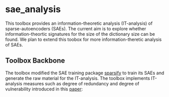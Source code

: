 # sae_analysis 
This toolbox provides an information-theoretic analysis (IT-analysis) of sparse-autoencoders (SAEs). The current aim is to explore whether information-theortic signatures for the size of the dictionary size can be found. We plan to extend this toobox for more information-theretic analysis of SAEs. 

## Toolbox Backbone 
The toolbox modified the SAE training package [sparsify]() to train its SAEs and generate the raw material for the IT-analysis. 
The toolbox implements IT-analysis measures such as degree of redundancy and degree of vulnerability introduced in this [paper]():
